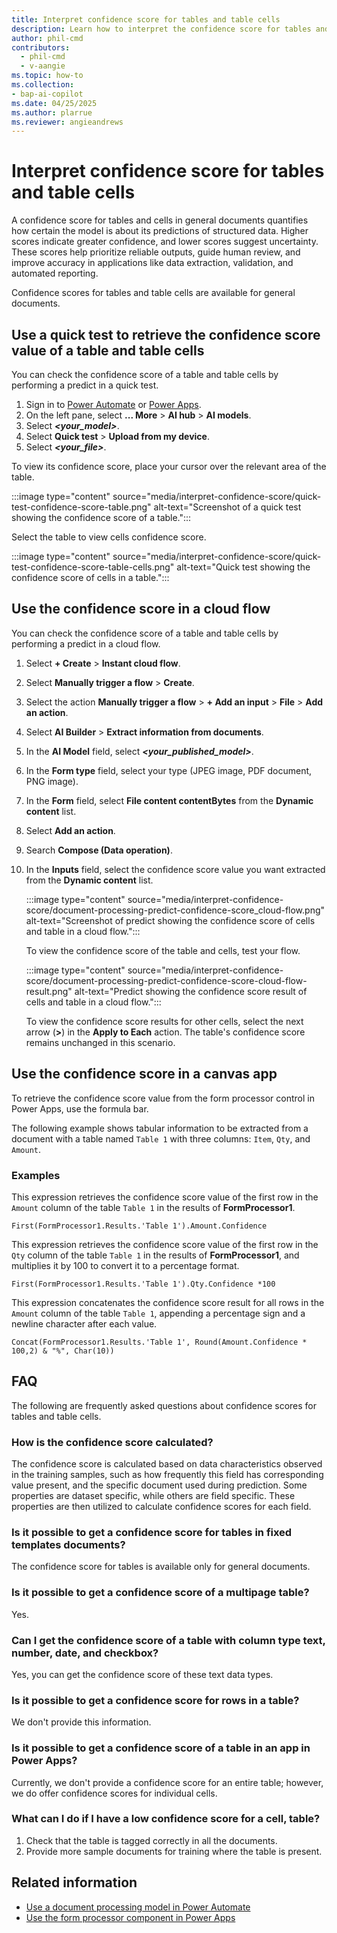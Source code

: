 ```yaml
---
title: Interpret confidence score for tables and table cells
description: Learn how to interpret the confidence score for tables and table cells.
author: phil-cmd
contributors:
  - phil-cmd
  - v-aangie
ms.topic: how-to
ms.collection: 
- bap-ai-copilot
ms.date: 04/25/2025
ms.author: plarrue
ms.reviewer: angieandrews
---
```


# Interpret confidence score for tables and table cells

A confidence score for tables and cells in general documents quantifies how certain the model is about its predictions of structured data. Higher scores indicate greater confidence, and lower scores suggest uncertainty. These scores help prioritize reliable outputs, guide human review, and improve accuracy in applications like data extraction, validation, and automated reporting.

Confidence scores for tables and table cells are available for general documents.

## Use a quick test to retrieve the confidence score value of a table and table cells

You can check the confidence score of a table and table cells by performing a predict in a quick test.

1. Sign in to [Power Automate](https://make.powerautomate.com) or [Power Apps](https://make.powerapps.com).
1. On the left pane, select **... More** > **AI hub** > **AI models**.
1. Select ***<your_model>***.
1. Select **Quick test** > **Upload from my device**.
1. Select ***<your_file>***.

To view its confidence score, place your cursor over the relevant area of the table.

:::image type="content" source="media/interpret-confidence-score/quick-test-confidence-score-table.png" alt-text="Screenshot of a quick test showing the confidence score of a table.":::

Select the table to view cells confidence score.

:::image type="content" source="media/interpret-confidence-score/quick-test-confidence-score-table-cells.png" alt-text="Quick test showing the confidence score of cells in a table.":::

## Use the confidence score in a cloud flow

You can check the confidence score of a table and table cells by performing a predict in a cloud flow.

1. Select **+ Create** > **Instant cloud flow**.
1. Select **Manually trigger a flow** > **Create**.
1. Select the action **Manually trigger a flow** > **+ Add an input** > **File** > **Add an action**.
1. Select **AI Builder** > **Extract information from documents**.
1. In the **AI Model** field, select ***<your_published_model>***.
1. In the **Form type** field, select your type (JPEG image, PDF document, PNG image).
1. In the **Form** field, select **File content contentBytes** from the **Dynamic content** list.
1. Select **Add an action**.
1. Search **Compose (Data operation)**.
1. In the **Inputs** field, select the confidence score value you want extracted from the **Dynamic content** list.

    :::image type="content" source="media/interpret-confidence-score/document-processing-predict-confidence-score_cloud-flow.png" alt-text="Screenshot of predict showing the confidence score of cells and table in a cloud flow.":::

    To view the confidence score of the table and cells, test your flow.

    :::image type="content" source="media/interpret-confidence-score/document-processing-predict-confidence-score-cloud-flow-result.png" alt-text="Predict showing the confidence score result of cells and table in a cloud flow.":::

    To view the confidence score results for other cells, select the next arrow (**>**) in the **Apply to Each** action. The table's confidence score remains unchanged in this scenario.

## Use the confidence score in a canvas app

To retrieve the confidence score value from the form processor control in Power Apps, use the formula bar.

The following example shows tabular information to be extracted from a document with a table named `Table 1` with three columns: `Item`, `Qty`, and `Amount`.

### Examples

This expression retrieves the confidence score value of the first row in the `Amount` column of the table `Table 1` in the results of **FormProcessor1**.

````power-fx
First(FormProcessor1.Results.'Table 1').Amount.Confidence
````

This expression retrieves the confidence score value of the first row in the `Qty` column of the table `Table 1` in the results of **FormProcessor1**, and multiplies it by 100 to convert it to a percentage format.

```power-fx
First(FormProcessor1.Results.'Table 1').Qty.Confidence *100
```

This expression concatenates the confidence score result for all rows in the `Amount` column of the table `Table 1`, appending a percentage sign and a newline character after each value.

```power-fx
Concat(FormProcessor1.Results.'Table 1', Round(Amount.Confidence * 100,2) & "%", Char(10))
```

## FAQ

The following are frequently asked questions about confidence scores for tables and table cells.

### How is the confidence score calculated?

The confidence score is calculated based on data characteristics observed in the training samples, such as how frequently this field has corresponding value present, and the specific document used during prediction. Some properties are dataset specific, while others are field specific. These properties are then utilized to calculate confidence scores for each field.

### Is it possible to get a confidence score for tables in fixed templates documents?

The confidence score for tables is available only for general documents.

### Is it possible to get a confidence score of a multipage table?

Yes.

### Can I get the confidence score of a table with column type text, number, date, and checkbox?

Yes, you can get the confidence score of these text data types.

### Is it possible to get a confidence score for rows in a table?

We don't provide this information.

### Is it possible to get a confidence score of a table in an app in Power Apps?

Currently, we don't provide a confidence score for an entire table; however, we do offer confidence scores for individual cells.

### What can I do if I have a low confidence score for a cell, table?

1. Check that the table is tagged correctly in all the documents.
1. Provide more sample documents for training where the table is present.

## Related information

- [Use a document processing model in Power Automate](form-processing-model-in-flow.md)
- [Use the form processor component in Power Apps](form-processor-component-in-powerapps.md)


